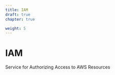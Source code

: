 ```yaml
---
title: IAM
draft: true
chapter: true

weight: 5
---
```


# IAM

Service for Authorizing Access to AWS Resources

